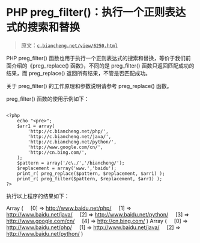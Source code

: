 # PHP preg_filter()：执行一个正则表达式的搜索和替换

> 原文：[`c.biancheng.net/view/6250.html`](http://c.biancheng.net/view/6250.html)

PHP preg_filter() 函数也用于执行一个正则表达式的搜索和替换，等价于我们前面介绍的《preg_replace() 函数》，不同的是 preg_filter() 函数只返回匹配成功的结果，而 preg_replace() 返回所有结果，不管是否匹配成功。

关于 preg_filter() 的工作原理和参数说明请参考 preg_replace() 函数。

preg_filter() 函数的使用示例如下：

```

<?php
    echo "<pre>";
    $arr1 = array(
        'http://c.biancheng.net/php/',
        'http://c.biancheng.net/java/',
        'http://c.biancheng.net/python/',
        'http://www.google.com/cn/',
        'http://cn.bing.com/',
    );
    $pattern = array('/c\./','/biancheng/');
    $replacement = array('www.','baidu');
    print_r( preg_replace($pattern, $replacement, $arr1) );
    print_r( preg_filter($pattern, $replacement, $arr1) );
?>
```

执行以上程序的结果如下：

Array
(
    [0] => http://www.baidu.net/php/
    [1] => http://www.baidu.net/java/
    [2] => http://www.baidu.net/python/
    [3] => http://www.google.com/cn/
    [4] => http://cn.bing.com/
)
Array
(
    [0] => http://www.baidu.net/php/
    [1] => http://www.baidu.net/java/
    [2] => http://www.baidu.net/python/
)